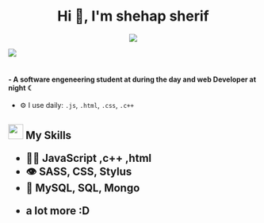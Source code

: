 <h1 align="center">Hi 👋, I'm shehap sherif</h1>

<p align="center">
  <a href="https://git.io/typing-svg"><img src="https://readme-typing-svg.herokuapp.com?color=3D90F7&center=true&lines=+Alwayes+Learning+new+Things+%F0%9F%9B%A0"></a>
</p>

<img src="https://user-images.githubusercontent.com/73097560/115834477-dbab4500-a447-11eb-908a-139a6edaec5c.gif"><br><br>

#### - A software engeneering student at during the day and web Developer at night ☾

- ⚙️ I use daily: `.js`, `.html`, `.css`, `.c++`
  




<h2><img src = "https://media2.giphy.com/media/QssGEmpkyEOhBCb7e1/giphy.gif?cid=ecf05e47a0n3gi1bfqntqmob8g9aid1oyj2wr3ds3mg700bl&rid=giphy.gif" width ="30"> My Skills</f2> 
  
- 👨‍💻 JavaScript ,c++ ,html 
- 👁️ SASS, CSS, Stylus
- 💽 MySQL, SQL, Mongo
+ a lot more :D

